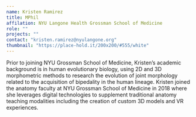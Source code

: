 ```yaml
---
name: Kristen Ramirez
title: MPhil
affilation: NYU Langone Health Grossman School of Medicine 
role: ""
projects: ""
contact: "kristen.ramirez@nyulangone.org"
thumbnail: "https://place-hold.it/200x200/#555/white"
---
```



Prior to joining NYU Grossman School of Medicine, Kristen’s academic background is in human evolutionary biology, using 2D and 3D morphometric methods to research the evolution of joint morphology related to the acquisition of bipedality in the human lineage. Kristen joined the anatomy faculty at NYU Grossman School of Medicine in 2018 where she leverages digital technologies to supplement traditional anatomy teaching modalities including the creation of custom 3D models and VR experiences. 


